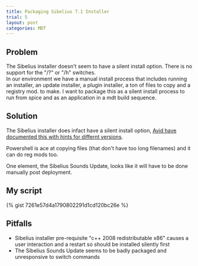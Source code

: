 ```yaml
---
title: Packaging Sibelius 7.1 Installer
trial: 5
layout: post
categories: MDT
---
```


## Problem

The Sibelius installer doesn't seem to have a silent install option.  There is no support for the "/?" or "/h" switches.  
In our environment we have a manual install process that includes running an installer, an update installer, a plugin installer, a ton of files to copy and a registry mod. to make.  I want to package this as a silent install process to run from spice and as an application in a mdt build sequence.

## Solution

The Sibelius installer does infact have a silent install option, [Avid have documented this with hints for differnt versions](http://avid.force.com/pkb/articles/en_US/how_to/en396971).

Powershell is ace at copying files (that don't have too long filenames) and it can do reg mods too.

One element, the Sibelius Sounds Update, looks like it will have to be done manually post deployment.

## My script

{% gist  7261e57d4a1790802291d1cd120bc26e %}

## Pitfalls

  - Sibelius installer pre-requisite "c++ 2008 redistributable x86" causes a user interaction and a restart so should be installed silently first
  - The Sibelius Sounds Update seems to be badly packaged and unresponsive to switch commands
